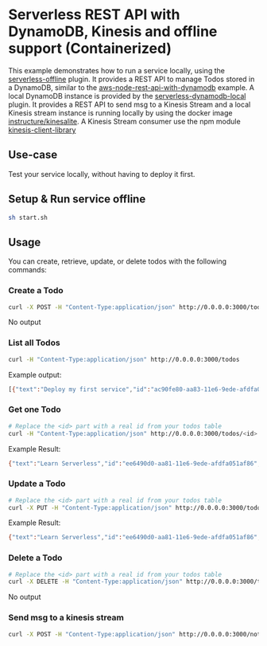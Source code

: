 # Serverless REST API with DynamoDB, Kinesis and offline support (Containerized)

This example demonstrates how to run a service locally, using the
[serverless-offline](https://github.com/dherault/serverless-offline) plugin. It
provides a REST API to manage Todos stored in a DynamoDB, similar to the
[aws-node-rest-api-with-dynamodb](https://github.com/serverless/examples/tree/master/aws-node-rest-api-with-dynamodb)
example. A local DynamoDB instance is provided by the
[serverless-dynamodb-local](https://github.com/99xt/serverless-dynamodb-local)
plugin.  It provides a REST API to send msg to a Kinesis Stream and a local Kinesis stream instance is running locally by using the docker image
[instructure/kinesalite](https://hub.docker.com/r/instructure/kinesalite/). 
A Kinesis Stream consumer use the npm module [kinesis-client-library](https://www.npmjs.com/package/kinesis-client-library) 


## Use-case

Test your service locally, without having to deploy it first.

## Setup & Run service offline

```bash
sh start.sh
```

## Usage

You can create, retrieve, update, or delete todos with the following commands:

### Create a Todo

```bash
curl -X POST -H "Content-Type:application/json" http://0.0.0.0:3000/todos --data '{ "text": "Learn Serverless" }'
```

No output

### List all Todos

```bash
curl -H "Content-Type:application/json" http://0.0.0.0:3000/todos
```

Example output:
```bash
[{"text":"Deploy my first service","id":"ac90fe80-aa83-11e6-9ede-afdfa051af86","checked":true,"updatedAt":1479139961304},{"text":"Learn Serverless","id":"20679390-aa85-11e6-9ede-afdfa051af86","createdAt":1479139943241,"checked":false,"updatedAt":1479139943241}]%
```

### Get one Todo

```bash
# Replace the <id> part with a real id from your todos table
curl -H "Content-Type:application/json" http://0.0.0.0:3000/todos/<id>
```

Example Result:
```bash
{"text":"Learn Serverless","id":"ee6490d0-aa81-11e6-9ede-afdfa051af86","createdAt":1479138570824,"checked":false,"updatedAt":1479138570824}%
```

### Update a Todo

```bash
# Replace the <id> part with a real id from your todos table
curl -X PUT -H "Content-Type:application/json" http://0.0.0.0:3000/todos/<id> --data '{ "text": "Learn Serverless", "checked": true }'
```

Example Result:
```bash
{"text":"Learn Serverless","id":"ee6490d0-aa81-11e6-9ede-afdfa051af86","createdAt":1479138570824,"checked":true,"updatedAt":1479138570824}%
```

### Delete a Todo

```bash
# Replace the <id> part with a real id from your todos table
curl -X DELETE -H "Content-Type:application/json" http://0.0.0.0:3000/todos/<id>
```

No output

### Send msg to a kinesis stream
```bash
curl -X POST -H "Content-Type:application/json" http://0.0.0.0:3000/notify --data '{ "text": "Learn Serverless Kinesis" }'
```
